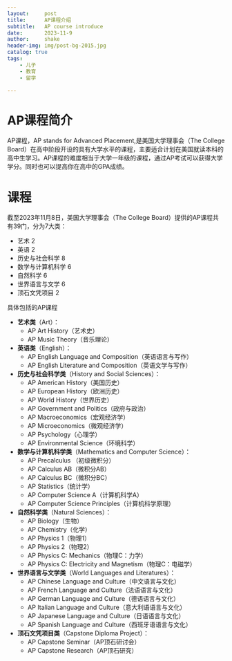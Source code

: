 ```yaml
---
layout:     post
title:      AP课程介绍
subtitle:   AP course introduce
date:       2023-11-9
author:     shake
header-img: img/post-bg-2015.jpg
catalog: true
tags:
    - 儿子
    - 教育
    - 留学

---
```



# AP课程简介

AP课程，AP stands for Advanced Placement,是美国大学理事会（The College Board）在高中阶段开设的具有大学水平的课程，主要适合计划在美国就读本科的高中生学习。AP课程的难度相当于大学一年级的课程，通过AP考试可以获得大学学分。同时也可以提高你在高中的GPA成绩。

# 课程

截至2023年11月8日，美国大学理事会（The College Board）提供的AP课程共有39门，分为7大类：

* 艺术 2
* 英语 2
* 历史与社会科学 8
* 数学与计算机科学 6
* 自然科学 6
* 世界语言与文学 6
* 顶石文凭项目 2

具体包括的AP课程

* **艺术类**（Art）：
    * AP Art History（艺术史）
    * AP Music Theory（音乐理论）
* **英语类**（English）：
    * AP English Language and Composition（英语语言与写作）
    * AP English Literature and Composition（英语文学与写作）
* **历史与社会科学类**（History and Social Sciences）：
    * AP American History（美国历史）
    * AP European History（欧洲历史）
    * AP World History（世界历史）
    * AP Government and Politics（政府与政治）
    * AP Macroeconomics（宏观经济学）
    * AP Microeconomics（微观经济学）
    * AP Psychology（心理学）
    * AP Environmental Science（环境科学）
* **数学与计算机科学类**（Mathematics and Computer Science）：
	* AP Precalculus （初级微积分）
	* AP Calculus AB（微积分AB）
    * AP Calculus BC（微积分BC）
    * AP Statistics（统计学）
    * AP Computer Science A（计算机科学A）
    * AP Computer Science Principles（计算机科学原理）
* **自然科学类**（Natural Sciences）：
    * AP Biology（生物）
    * AP Chemistry（化学）
    * AP Physics 1（物理1）
    * AP Physics 2（物理2）
    * AP Physics C: Mechanics（物理C：力学）
    * AP Physics C: Electricity and Magnetism（物理C：电磁学）
* **世界语言与文学类**（World Languages and Literatures）：
    * AP Chinese Language and Culture（中文语言与文化）
    * AP French Language and Culture（法语语言与文化）
    * AP German Language and Culture（德语语言与文化）
    * AP Italian Language and Culture（意大利语语言与文化）
    * AP Japanese Language and Culture（日语语言与文化）
    * AP Spanish Language and Culture（西班牙语语言与文化）
* **顶石文凭项目类**（Capstone Diploma Project）：
    * AP Capstone Seminar（AP顶石研讨会）
    * AP Capstone Research（AP顶石研究）

